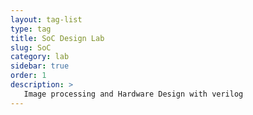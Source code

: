 ```yaml
---
layout: tag-list
type: tag
title: SoC Design Lab
slug: SoC
category: lab
sidebar: true
order: 1
description: >
   Image processing and Hardware Design with verilog
---
```

